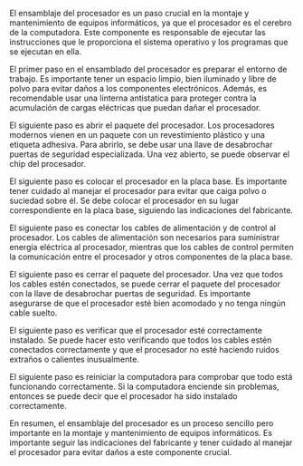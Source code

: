 El ensamblaje del procesador es un paso crucial en la montaje y mantenimiento de equipos informáticos, ya que el procesador es el cerebro de la computadora. Este componente es responsable de ejecutar las instrucciones que le proporciona el sistema operativo y los programas que se ejecutan en ella.

El primer paso en el ensamblado del procesador es preparar el entorno de trabajo. Es importante tener un espacio limpio, bien iluminado y libre de polvo para evitar daños a los componentes electrónicos. Además, es recomendable usar una linterna antistatica para proteger contra la acumulación de cargas eléctricas que puedan dañar el procesador.

El siguiente paso es abrir el paquete del procesador. Los procesadores modernos vienen en un paquete con un revestimiento plástico y una etiqueta adhesiva. Para abrirlo, se debe usar una llave de desabrochar puertas de seguridad especializada. Una vez abierto, se puede observar el chip del procesador.

El siguiente paso es colocar el procesador en la placa base. Es importante tener cuidado al manejar el procesador para evitar que caiga polvo o suciedad sobre él. Se debe colocar el procesador en su lugar correspondiente en la placa base, siguiendo las indicaciones del fabricante.

El siguiente paso es conectar los cables de alimentación y de control al procesador. Los cables de alimentación son necesarios para suministrar energía eléctrica al procesador, mientras que los cables de control permiten la comunicación entre el procesador y otros componentes de la placa base.

El siguiente paso es cerrar el paquete del procesador. Una vez que todos los cables estén conectados, se puede cerrar el paquete del procesador con la llave de desabrochar puertas de seguridad. Es importante asegurarse de que el procesador esté bien acomodado y no tenga ningún cable suelto.

El siguiente paso es verificar que el procesador esté correctamente instalado. Se puede hacer esto verificando que todos los cables estén conectados correctamente y que el procesador no esté haciendo ruidos extraños o calientes inusualmente.

El siguiente paso es reiniciar la computadora para comprobar que todo está funcionando correctamente. Si la computadora enciende sin problemas, entonces se puede decir que el procesador ha sido instalado correctamente.

En resumen, el ensamblaje del procesador es un proceso sencillo pero importante en la montaje y mantenimiento de equipos informáticos. Es importante seguir las indicaciones del fabricante y tener cuidado al manejar el procesador para evitar daños a este componente crucial.
